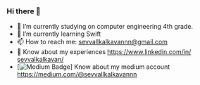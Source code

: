 ### Hi there 👋


- 🔭 I’m currently studying on computer engineering 4th grade.
- 🌱 I’m currently learning Swift
- 📫 How to reach me: sevvallkalkavannn@gmail.com
- 📄 Know about my experiences https://www.linkedin.com/in/şevvalkalkavan/
- [![Medium Badge](https://img.shields.io/badge/-Medium-757575?style=flat-quare&labelColor=757575&logo=Medium&logoColor=white&link=link)] Know about my medium account https://medium.com/@sevvallkalkavannn


